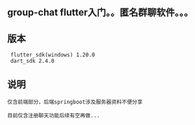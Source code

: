## group-chat flutter入门。。匿名群聊软件。。。

## 版本  
	 flutter_sdk(windows) 1.20.0
	 dart_sdk 2.4.0

## 说明
	
	仅含前端部分，后端springboot涉及服务器资料不便分享

	目前仅含注册聊天功能后续有空再做...

